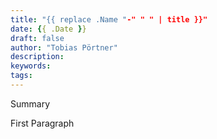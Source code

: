 ```yaml
---
title: "{{ replace .Name "-" " " | title }}"
date: {{ .Date }}
draft: false
author: "Tobias Pörtner"
description: 
keywords:
tags:
---
```


Summary

<!--more-->

First Paragraph